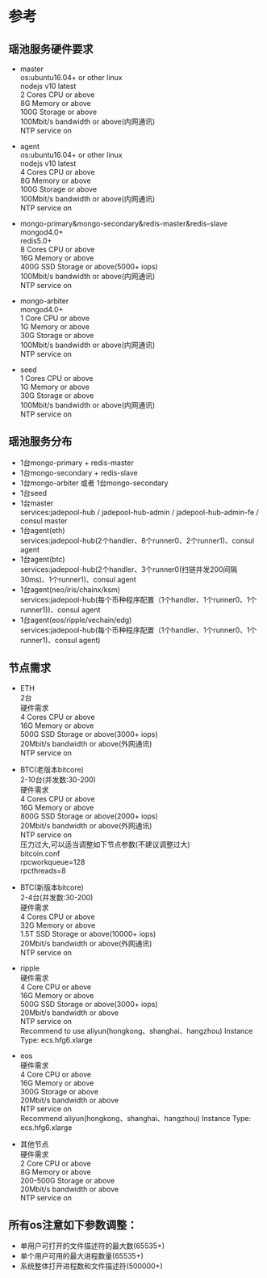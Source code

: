 # 参考

## 瑶池服务硬件要求

- master  
  os:ubuntu16.04+ or other linux  
  nodejs v10 latest  
  2 Cores CPU or above  
  8G Memory or above  
  100G Storage or above  
  100Mbit/s bandwidth or above(内网通讯)  
  NTP service on  

- agent    
  os:ubuntu16.04+ or other linux    
  nodejs v10 latest  
  4 Cores CPU or above  
  8G Memory or above  
  100G Storage or above  
  100Mbit/s bandwidth or above(内网通讯)  
  NTP service on  

- mongo-primary&mongo-secondary&redis-master&redis-slave   
  mongod4.0+  
  redis5.0+  
  8 Cores CPU or above  
  16G Memory or above  
  400G SSD Storage or above(5000+ iops)  
  100Mbit/s bandwidth or above(内网通讯)  
  NTP service on  

- mongo-arbiter    
  mongod4.0+  
  1 Core CPU or above  
  1G Memory or above  
  30G Storage or above  
  100Mbit/s bandwidth or above(内网通讯)  
  NTP service on  

- seed    
  1 Cores CPU or above  
  1G Memory or above  
  30G Storage or above  
  100Mbit/s bandwidth or above(内网通讯)  
  NTP service on  

## 瑶池服务分布

- 1台mongo-primary +  redis-master
- 1台mongo-secondary +  redis-slave
- 1台mongo-arbiter 或者 1台mongo-secondary
- 1台seed
- 1台master  
  services:jadepool-hub /  jadepool-hub-admin / jadepool-hub-admin-fe / consul master
- 1台agent(eth)  
  services:jadepool-hub(2个handler、8个runner0、2个runner1)、consul agent
- 1台agent(btc)  
  services:jadepool-hub(2个handler、3个runner0(扫链并发200间隔30ms)、1个runner1)、consul agent
- 1台agent(neo/iris/chainx/ksm)  
  services:jadepool-hub(每个币种程序配置（1个handler、1个runner0、1个runner1))、consul agent
- 1台agent(eos/ripple/vechain/edg)  
  services:jadepool-hub(每个币种程序配置（1个handler、1个runner0、1个runner1)、consul agent)

## 节点需求
- ETH  
  2台  
  硬件需求  
  4 Cores CPU or above  
  16G Memory or above  
  500G SSD Storage or above(3000+ iops)  
  20Mbit/s bandwidth or above(外网通讯)  
  NTP service on  

- BTC(老版本bitcore)  
  2-10台(并发数:30-200)  
  硬件需求  
  4 Cores CPU or above  
  16G Memory or above  
  800G SSD Storage or above(2000+ iops)  
  20Mbit/s bandwidth or above(外网通讯)  
  NTP service on  
  压力过大,可以适当调整如下节点参数(不建议调整过大)  
  bitcoin.conf  
  rpcworkqueue=128  
  rpcthreads=8     
- BTC(新版本bitcore)     
  2-4台(并发数:30-200)  
  硬件需求  
  4 Cores CPU or above  
  32G Memory or above  
  1.5T SSD Storage or above(10000+ iops)  
  20Mbit/s bandwidth or above(外网通讯)  
  NTP service on  

- ripple  
  硬件需求  
  4 Core CPU or above  
  16G Memory or above  
  500G SSD Storage or above(3000+ iops)  
  20Mbit/s bandwidth or above  
  NTP service on  
  Recommend to use aliyun(hongkong、shanghai、hangzhou) Instance Type: ecs.hfg6.xlarge   
  
- eos  
  硬件需求  
  4 Core CPU or above  
  16G Memory or above  
  300G Storage or above  
  20Mbit/s bandwidth or above  
  NTP service on  
  Recommend aliyun(hongkong、shanghai、hangzhou) Instance Type: ecs.hfg6.xlarge  

- 其他节点   
  硬件需求    
  2 Core CPU or above    
  8G Memory or above   
  200-500G Storage or above    
  20Mbit/s bandwidth or above    
  NTP service on  
   

## 所有os注意如下参数调整：  
- 单用户可打开的文件描述符的最大数(65535+)  
- 单个用户可用的最大进程数量(65535+)  
- 系统整体打开进程数和文件描述符(500000+)
